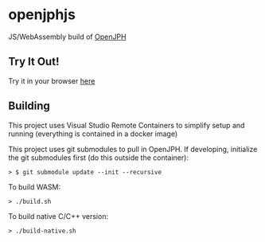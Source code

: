 # openjphjs

JS/WebAssembly build of [OpenJPH](https://github.com/aous72/OpenJPH)

## Try It Out!

Try it in your browser [here](https://chafey.github.com/openjphjs/test/browser/index.html)

## Building

This project uses Visual Studio Remote Containers to simplify setup and running (everything is contained in a docker image)

This project uses git submodules to pull in OpenJPH.  If developing, initialize the git submodules first (do this outside the container):

```
> $ git submodule update --init --recursive
```

To build WASM:

```
> ./build.sh
```

To build native C/C++ version:
```
> ./build-native.sh
```